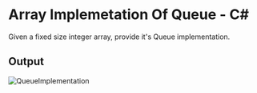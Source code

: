 # Array Implemetation Of Queue - C#

Given a fixed size integer array, provide it's Queue implementation.


## Output
![QueueImplementation](/images/QueueImplementation.png)
